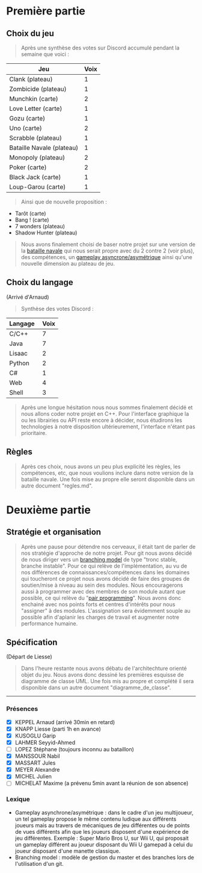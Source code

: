 ﻿# Première partie

## Choix du jeu

> Après une synthèse des votes sur Discord accumulé pendant la semaine que voici :

| Jeu | Voix |
--|--
Clank (plateau) | 1
Zombicide (plateau) | 1
Munchkin (carte) | 2
Love Letter (carte) | 1
Gozu (carte) | 1
Uno (carte) | 2
Scrabble (plateau) | 1
Bataille Navale (plateau) | 1
Monopoly (plateau) | 2
Poker (carte) |	2
Black Jack (carte) | 1
Loup-Garou (carte) | 1

> Ainsi que de nouvelle proposition :
* Tarôt (carte)
* Bang ! (carte)
* 7 wonders (plateau)
* Shadow Hunter (plateau)

> Nous avons finalement choisi de baser notre projet sur une version de la [bataille navale](https://fr.wikipedia.org/wiki/Bataille_navale_(jeu)) qui nous serait propre avec du 2 contre 2 (voir plus), des compétences, un [gameplay asyncrone/asymétrique](#Lexique) ainsi qu'une nouvelle dimension au plateau de jeu.

## Choix du langage

(Arrivé d'Arnaud)
> Synthèse des votes Discord :

Langage | Voix
--|--
C/C++ | 7
Java | 7
Lisaac | 2
Python | 2
C# | 1
Web | 4
Shell | 3

> Après une longue hésitation nous nous sommes finalement décidé et nous allons coder notre projet en C++.
> Pour l'interface graphique la ou les librairies ou API reste encore à décider, nous étudirons les technologies à notre disposition ultérieurement, l'interface n'étant pas prioritaire.

## Règles

> Après ces choix, nous avons un peu plus explicité les règles, les compétences, etc, que nous voulions inclure dans notre version de la bataille navale.
> Une fois mise au propre elle seront disponible dans un autre document "regles.md".


# Deuxième partie

## Stratégie et organisation

> Après une pause pour détendre nos cerveaux, il était tant de parler de nos stratégie d'approche de notre projet.
> Pour git nous avons décidé de nous diriger vers un [branching model](#Lexique) de type "tronc stable, branche instable".
> Pour ce qui relève de l'implémentation, au vu de nos différences de connaissances/compétences dans les domaines qui toucheront ce projet nous avons décidé de faire des groupes de soutien/mise à niveau au sein des modules. Nous encouragerons aussi à programmer avec des membres de son module autant que possible, ce qui relève du "[pair programming](https://en.wikipedia.org/wiki/Pair_programming)".
> Nous avons donc enchainé avec nos points forts et centres d'intérêts pour nous "assigner" à des modules. L'assignation sera évidemment souple au possible afin d'aplanir les charges de travail et augmenter notre performance humaine.

## Spécification

(Départ de Liesse)
> Dans l'heure restante nous avons débatu de l'architechture orienté objet du jeu.
> Nous avons donc dessiné les premières esquisse de diagramme de classe UML.
> Une fois mis au propre et complété il sera disponible dans un autre document "diagramme_de_classe".

---

### Présences
- [x] KEPPEL Arnaud (arrivé 30min en retard)
- [x] KNAPP Liesse (parti 1h en avance)
- [x] KUSOGLU Garip
- [x] LAHMER Seyyid-Ahmed
- [ ] LOPEZ Stéphane (toujours inconnu au bataillon)
- [x] MANSSOUR Nabil
- [x] MASSART Jules
- [x] MEYER Alexandre
- [x] MICHEL Julien
- [ ] MICHELAT Maxime (a prévenu 5min avant la réunion de son absence)

### Lexique

* Gameplay asynchrone/asymétrique : dans le cadre d'un jeu multijoueur, un tel gameplay propose le même contenu ludique aux différents joueurs mais au travers de mécaniques de jeu différentes ou de points de vues différents afin que les joueurs disposent d'une expérience de jeu différentes.
Exemple : Super Mario Bros U, sur Wii U, qui proposait un gameplay différent au joueur disposant du Wii U gamepad à celui du joueur disposant d'une manette classique.
* Branching model : modèle de gestion du master et des branches lors de l'utilisation d'un git.